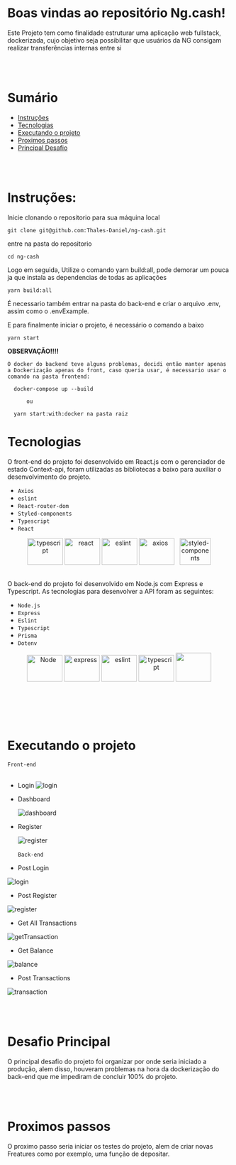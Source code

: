 # Boas vindas ao repositório Ng.cash!

Este Projeto tem como finalidade estruturar uma aplicação web fullstack, dockerizada, cujo objetivo seja possibilitar que usuários da NG consigam realizar transferências internas entre si

<br/><br/>

# Sumário

- [Instruções](#instruções)
- [Tecnologias](#tecnologias)
- [Executando o projeto](#executando-o-projeto)
- [Proximos passos](#proximos-passos)
- [Principal Desafio](#desafio-principal)

<br/><br/>

# Instruções:

Inicie clonando o repositorio para sua máquina local

```
git clone git@github.com:Thales-Daniel/ng-cash.git
```

entre na pasta do repositorio

```
cd ng-cash
```

Logo em seguida, Utilize o comando yarn build:all,
pode demorar um pouca ja que instala as dependencias de todas as aplicações

```
yarn build:all
```

É necessario também entrar na pasta do back-end e criar o arquivo
.env, assim como o .envExample.

E para finalmente iniciar o projeto, é necessário o comando a baixo

```
yarn start
```

<strong>OBSERVAÇÃO!!!!</strong>

```
O docker do backend teve alguns problemas, decidi então manter apenas a Dockerização apenas do front, caso queria usar, é necessario usar o comando na pasta frontend:

  docker-compose up --build

      ou

  yarn start:with:docker na pasta raiz
```

# Tecnologias

O front-end do projeto foi desenvolvido em React.js com o gerenciador de estado Context-api, foram utilizadas as bibliotecas a baixo para auxiliar o desenvolvimento do projeto.

- `Axios`
- `eslint`
- `React-router-dom`
- `Styled-components`
- `Typescript`
- `React`

<div align="center">
  <img alt="typescript" height="60" width="80" src="https://cdn.jsdelivr.net/gh/devicons/devicon/icons/typescript/typescript-original.svg" />
  <img alt="react" height="60" width="80" src="https://cdn.jsdelivr.net/gh/devicons/devicon/icons/react/react-original.svg" />
  <img alt="eslint" height="60" width="80" src="https://cdn.jsdelivr.net/gh/devicons/devicon/icons/eslint/eslint-original.svg" />
  <img alt="axios" height="60" width="80" src="https://upload.wikimedia.org/wikipedia/commons/c/c8/Axios_logo_%282020%29.svg" />
  &nbsp
  <img alt="styled-components" height="60" width="70" src="https://www.styled-components.com/atom.png" />
  <br />
  <br />
</div>
  
  O back-end do projeto foi desenvolvido em Node.js com Express e Typescript. As tecnologias para desenvolver a API foram as seguintes:

- `Node.js`
- `Express`
- `Eslint`
- `Typescript`
- `Prisma`
- `Dotenv`

<div align="center">
  <img alt="Node" height="60" width="80" src="https://cdn.jsdelivr.net/gh/devicons/devicon/icons/nodejs/nodejs-original.svg" />
  <img alt="express" height="60" width="80" src="https://cdn.jsdelivr.net/gh/devicons/devicon/icons/express/express-original.svg" />
  <img alt="eslint" height="60" width="80" src="https://cdn.jsdelivr.net/gh/devicons/devicon/icons/eslint/eslint-original.svg" />
  <img alt="typescript" height="60" width="80" src="https://cdn.jsdelivr.net/gh/devicons/devicon/icons/typescript/typescript-original.svg" />
  <img height="65" width="80" src="https://cdn.icon-icons.com/icons2/2107/PNG/512/file_type_light_prisma_icon_130444.png" />
  <br />
  <br />
</div>
<br/><br/>
<br/><br/>

# Executando o projeto

`Front-end`
<br/><br/>

- Login
  ![login](https://user-images.githubusercontent.com/82240828/203141697-71a896de-5aa2-4356-85b1-3ce5593764c5.gif)
- Dashboard

  ![dashboard](https://user-images.githubusercontent.com/82240828/203141674-274b75db-c594-43fd-988a-b9ad979afd89.gif)

- Register

  ![register](https://user-images.githubusercontent.com/82240828/203141691-c1c2bc66-203b-4b7f-813b-788d5ed1977c.gif)
  <br/><br/>
  `Back-end`

- Post Login

![login](https://user-images.githubusercontent.com/82240828/203143300-9d9f1ac7-d58e-410c-aa6d-ceafe59d8a16.png)

- Post Register

![register](https://user-images.githubusercontent.com/82240828/203143297-3743ba3f-c596-4fcf-895e-5b183b7cef16.png)

- Get All Transactions

![getTransaction](https://user-images.githubusercontent.com/82240828/203143303-e0346d74-682b-41e3-b6ea-30ad28f1af9d.png)

- Get Balance

![balance](https://user-images.githubusercontent.com/82240828/203143305-90eff99f-cc1a-4dfa-a374-3cf76f82d5fa.png)

- Post Transactions

![transaction](https://user-images.githubusercontent.com/82240828/203143293-b6b52f2a-5271-465d-ae86-217c260bbb07.png)

<br/><br/>

# Desafio Principal

O principal desafio do projeto foi organizar por onde seria iniciado a produção, alem disso, houveram problemas na hora da dockerização do back-end que me impediram de concluir 100% do projeto.

<br/><br/>

# Proximos passos

O proximo passo seria iniciar os testes do projeto, alem de criar novas
Freatures como por exemplo, uma função de depositar.
